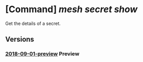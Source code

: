 # [Command] _mesh secret show_

Get the details of a secret.

## Versions

### [2018-09-01-preview](/Resources/mgmt-plane/L3N1YnNjcmlwdGlvbnMve30vcmVzb3VyY2Vncm91cHMve30vcHJvdmlkZXJzL21pY3Jvc29mdC5zZXJ2aWNlZmFicmljbWVzaC9zZWNyZXRzL3t9/2018-09-01-preview.xml) **Preview**

<!-- mgmt-plane /subscriptions/{}/resourcegroups/{}/providers/microsoft.servicefabricmesh/secrets/{} 2018-09-01-preview -->
